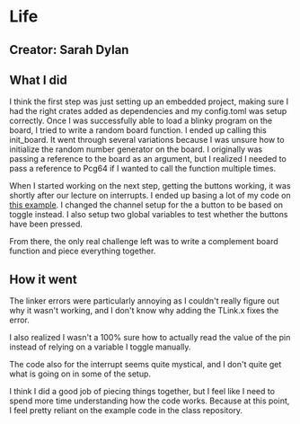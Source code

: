 # Life
## Creator: Sarah Dylan
## What I did
I think the first step was just setting up an embedded project, making sure I had the right
crates added as dependencies and my config.toml was setup correctly. Once I was successfully able to
load a blinky program on the board, I tried to write a random board function. I ended up calling
this init_board. It went through several variations because I was unsure how to initialize the random
number generator on the board. I originally was passing a reference to the board as an argument, but I realized
I needed to pass a reference to Pcg64 if I wanted to call the function multiple times.

When I started working on the next step, getting the buttons working, it was shortly after our lecture
on interrupts. I ended up basing a lot of my code on [this example](https://github.com/pdx-cs-rust-embedded/gpio-hal-printbuttons/blob/main/src/main.rs). I changed the channel setup for the a button to be based on toggle instead. I also setup two global variables to test whether the buttons have been pressed. 

From there, the only real challenge left was to write a complement board function and piece everything together.

## How it went

The linker errors were particularly annoying as I couldn't really figure out why it wasn't working, and I don't know why adding the TLink.x fixes the error. 

I also realized I wasn't a 100% sure how to actually read the value of the pin instead of relying on a variable I toggle manually.

The code also for the interrupt seems quite mystical, and I don't quite get what is going on in some of the setup.

I think I did a good job of piecing things together, but I feel like I need to spend more time understanding how the code works. Because at this point, I feel pretty reliant on the example code in the class repository. 
